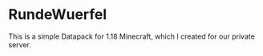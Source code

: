 # RundeWuerfel
This is a simple Datapack for 1.18 Minecraft, which I created for our private server.
